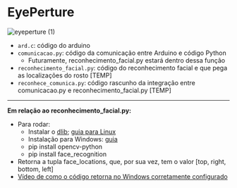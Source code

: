 # EyePerture

![eyeperture (1)](https://user-images.githubusercontent.com/100282290/234154712-99ba634e-d0be-40a6-90b3-62069443358f.png)

* `ard.c`: código do arduino
* `comunicacao.py`: código da comunicação entre Arduino e código Python
  * Futuramente, reconhecimento_facial.py estará dentro dessa função
* `reconhecimento_facial.py`: código do reconhecimento facial e que pega as localizações do rosto [TEMP]
* `reconhece_comunica.py`: código rascunho  da integração entre comunicacao.py e reconhecimento_facial.py [TEMP]

---

**Em relação ao reconhecimento_facial.py:**
* Para rodar:
  * Instalar o [dlib](http://dlib.net); [guia para Linux](https://gist.github.com/ageitgey/629d75c1baac34dfa5ca2a1928a7aeaf) 
  * Instalação para Windows: [guia](https://github.com/ageitgey/face_recognition/issues/175#issue-257710508)
  * pip install opencv-python
  * pip install face_recognition
* Retorna a tupla face_locations, que, por sua vez, tem o valor [top, right, bottom, left]
* [Vídeo de como o código retorna no Windows corretamente configurado](https://www.youtube.com/watch?v=aURCHOb-zgo)
